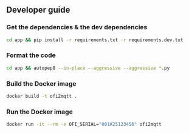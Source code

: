 ## Developer guide

### Get the dependencies & the dev dependencies
```bash
cd app && pip install -r requirements.txt -r requirements.dev.txt
```

### Format the code
```bash
cd app && autopep8 --in-place --aggressive --aggressive *.py
```

### Build the Docker image
```bash
docker build -t ofi2mqtt .
```

### Run the Docker image
```bash
docker run -it --rm -e OFI_SERIAL="001A25123456" ofi2mqtt
```
